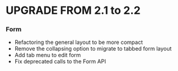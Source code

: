 UPGRADE FROM 2.1 to 2.2
=======================

### Form

  * Refactoring the general layout to be more compact
  * Remove the collapsing option to migrate to tabbed form layout
  * Add tab menu to edit form
  * Fix deprecated calls to the Form API

